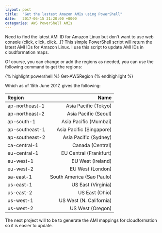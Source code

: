 ```yaml
---
layout: post
title:  "Get the lastest Amazon AMIs using PowerShell"
date:   2017-06-15 21:20:00 +0000
categories: AWS PowerShell AMIs
---
```


Need to find the latest AMI ID for Amazon Linux but don't want to use web console (click, click, click...)? This simple PowerShell script will return the latest AMI IDs for Amazon Linux. I use this script to update AMI IDs in cloudformation maps.

<script src="https://gist.github.com/MatthewJDavis/9618049c2b75a36b8c8ee58b7a364dfd.js"></script>

Of course, you can change or add the regions as needed, you can use the following command to get the regions:

{% highlight powershell %}
Get-AWSRegion
{% endhighlight %}

Which as of 15th June 2017, gives the following:

| Region | Name |
| :--- | ---: |                      
|ap-northeast-1| Asia Pacific (Tokyo)|
|ap-northeast-2| Asia Pacific (Seoul)|      
|ap-south-1|     Asia Pacific (Mumbai)|     
|ap-southeast-1| Asia Pacific (Singapore)|  
|ap-southeast-2| Asia Pacific (Sydney)|     
|ca-central-1|   Canada (Central)|          
|eu-central-1|   EU Central (Frankfurt)|    
|eu-west-1|      EU West (Ireland)|         
|eu-west-2|      EU West (London)|          
|sa-east-1|      South America (Sao Paulo)|
|us-east-1|      US East (Virginia)| 
|us-east-2|      US East (Ohio)|
|us-west-1|      US West (N. California)|
|us-west-2|      US West (Oregon)|

The next project will to be to generate the AMI mappings for cloudformation so it is easier to update.